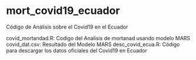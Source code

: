 # mort_covid19_ecuador
Código de Análisis sobre el Covid19 en el Ecuador

covid_mortandad.R: Codigo del Analisis de mortanad usando modelo MARS
covid_dat.csv: Resultado del Modelo MARS
desc_covid_ecua.R: Código para descargar los datos oficiales del Covid19 en Ecuador
